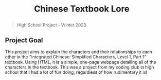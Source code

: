 # <p align="center"> Chinese Textbook Lore
> High School Project - Winter 2023

## Project Goal
This project aims to explain the characters and their relationships to each other in the "Integrated Chinese: Simplified Characters, Level 1, Part 1" textbook. Using HTML, it is a simple, one-page webpage detailing all of the characters in the textbook. This was a project from my coding club in high school that I had a lot of fun doing, regardless of how rudimentary it is!
